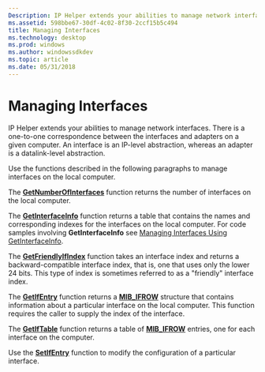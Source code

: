 ```yaml
---
Description: IP Helper extends your abilities to manage network interfaces. There is a one-to-one correspondence between the interfaces and adapters on a given computer. An interface is an IP-level abstraction, whereas an adapter is a datalink-level abstraction.
ms.assetid: 598bbe67-30df-4c02-8f30-2ccf15b5c494
title: Managing Interfaces
ms.technology: desktop
ms.prod: windows
ms.author: windowssdkdev
ms.topic: article
ms.date: 05/31/2018
---
```


# Managing Interfaces

IP Helper extends your abilities to manage network interfaces. There is a one-to-one correspondence between the interfaces and adapters on a given computer. An interface is an IP-level abstraction, whereas an adapter is a datalink-level abstraction.

Use the functions described in the following paragraphs to manage interfaces on the local computer.

The [**GetNumberOfInterfaces**](/windows/desktop/api/Iphlpapi/nf-iphlpapi-getnumberofinterfaces) function returns the number of interfaces on the local computer.

The [**GetInterfaceInfo**](/windows/desktop/api/Iphlpapi/nf-iphlpapi-getinterfaceinfo) function returns a table that contains the names and corresponding indexes for the interfaces on the local computer. For code samples involving **GetInterfaceInfo** see [Managing Interfaces Using GetInterfaceInfo](managing-interfaces-using-getinterfaceinfo.md).

The [**GetFriendlyIfIndex**](/windows/desktop/api/Iphlpapi/nf-iphlpapi-getfriendlyifindex) function takes an interface index and returns a backward-compatible interface index, that is, one that uses only the lower 24 bits. This type of index is sometimes referred to as a "friendly" interface index.

The [**GetIfEntry**](/windows/desktop/api/Iphlpapi/nf-iphlpapi-getifentry) function returns a [**MIB\_IFROW**](https://msdn.microsoft.com/b08631e9-6036-4377-b2f2-4ea899acb787) structure that contains information about a particular interface on the local computer. This function requires the caller to supply the index of the interface.

The [**GetIfTable**](/windows/desktop/api/Iphlpapi/nf-iphlpapi-getiftable) function returns a table of [**MIB\_IFROW**](https://msdn.microsoft.com/b08631e9-6036-4377-b2f2-4ea899acb787) entries, one for each interface on the computer.

Use the [**SetIfEntry**](/windows/desktop/api/Iphlpapi/nf-iphlpapi-setifentry) function to modify the configuration of a particular interface.

 

 



